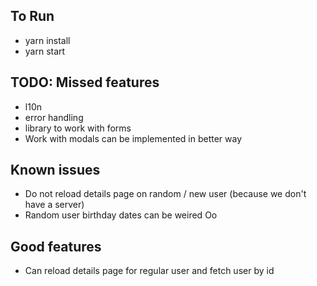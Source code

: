 ## To Run

- yarn install
- yarn start

## TODO: Missed features

- l10n
- error handling
- library to work with forms
- Work with modals can be implemented in better way

## Known issues

- Do not reload details page on random / new user (because we don't have a server)
- Random user birthday dates can be weired Oo

## Good features

- Can reload details page for regular user and fetch user by id
